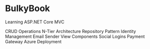 # BulkyBook

Learning ASP.NET Core MVC

CRUD Operations
N-Tier Architecture
Repository Pattern
Identity Management
Email Sender
View Components
Social Logins
Payment Gateway
Azure Deployment

